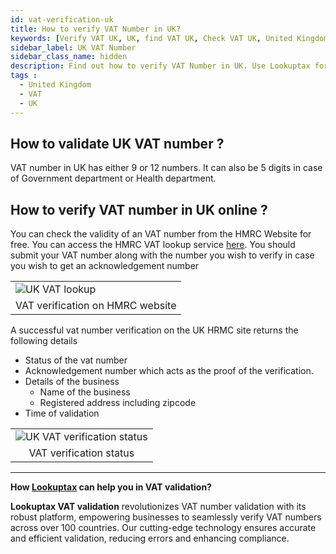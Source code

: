 ```yaml
---
id: vat-verification-uk
title: How to verify VAT Number in UK?
keywords: [Verify VAT UK, UK, find VAT UK, Check VAT UK, United Kingdom]
sidebar_label: UK VAT Number
sidebar_class_name: hidden
description: Find out how to verify VAT Number in UK. Use Lookuptax for hassle-free validation of VAT Number in UK.
tags : 
  - United Kingdom
  - VAT
  - UK
---
```


## How to validate UK VAT number ? 

 VAT number in UK has either 9 or 12 numbers. It can also be 5 digits in case of Government department or Health department.




## How to verify VAT number in UK online ?

You can check the validity of an VAT number from the HMRC Website for free. You can access the HMRC VAT lookup service [here](https://www.tax.service.gov.uk/check-vat-number/enter-vat-details/). You should submit your VAT number along with the number you wish to verify in case you wish to get an acknowledgement number 

<table align="center" border="0px" border-color="#dedede"><tr><td>
  <img src="/docs/img/verify/uk-hmrc-vat-verification.PNG" alt="UK VAT lookup" title="UK VAT lookup"/>
  </td></tr>
  <tr><td align="center">VAT verification on HMRC website</td></tr>
</table>


A successful vat number verification on the UK HRMC site returns the following details 

* Status of the vat number
* Acknowledgement number which acts as the proof of the verification.
* Details of the business
  * Name of the business
  * Registered address including zipcode
* Time of validation


<table align="center" border="0px" border-color="#dedede"><tr><td>
  <img src="/docs/img/verify/hmrc-vat-status.PNG" alt="UK VAT verification status" title="UK VAT verification status"/>
  </td></tr>
  <tr><td align="center">VAT verification status</td></tr>
</table>

----
**How [Lookuptax](https://lookuptax.com/) can help you in VAT validation?**

**Lookuptax VAT validation** revolutionizes VAT number validation with its robust platform, empowering businesses to seamlessly verify VAT numbers across over 100 countries. Our cutting-edge technology ensures accurate and efficient validation, reducing errors and enhancing compliance.